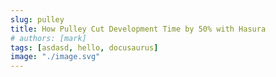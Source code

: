 ```yaml
---
slug: pulley
title: How Pulley Cut Development Time by 50% with Hasura
# authors: [mark]
tags: [asdasd, hello, docusaurus]
image: "./image.svg"
---
```


